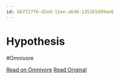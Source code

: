 ```yaml
---
id: bb7f27f6-d2ed-11ee-a648-1351b5d99ae6
---
```


# Hypothesis
#Omnivore

[Read on Omnivore](https://omnivore.app/me/hypothesis-18dda34a21c)
[Read Original](https://hypothes.is/a/kDklpNLqEe6m63-n22gnpw)

